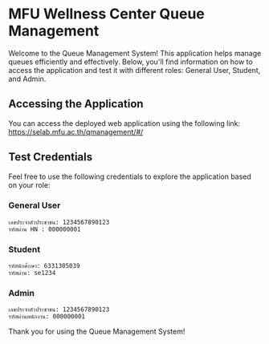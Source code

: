 # MFU Wellness Center Queue Management
Welcome to the Queue Management System! This application helps manage queues efficiently and effectively. Below, you'll find information on how to access the application and test it with different roles: General User, Student, and Admin.
## Accessing the Application
You can access the deployed web application using the following link: https://selab.mfu.ac.th/qmanagement/#/
## Test Credentials
Feel free to use the following credentials to explore the application based on your role:
### General User
```
เลขประจำตัวประชาชน: 1234567890123
รหัสผ่าน HN : 000000001
```
### Student
```
รหัสนักศึกษา: 6331305039
รหัสผ่าน: se1234
```
### Admin
```
เลขประจำตัวประชาชน: 1234567890123
รหัสผ่านพนักงาน: 000000001
```

Thank you for using the Queue Management System!

